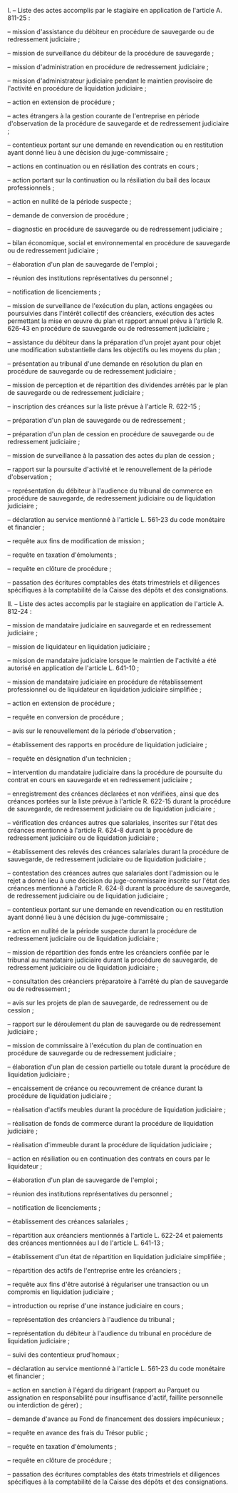 I. – Liste des actes accomplis par le stagiaire en application de l'article A. 811-25 :

– mission d'assistance du débiteur en procédure de sauvegarde ou de redressement judiciaire ;

– mission de surveillance du débiteur de la procédure de sauvegarde ;

– mission d'administration en procédure de redressement judiciaire ;

– mission d'administrateur judiciaire pendant le maintien provisoire de l'activité en procédure de liquidation judiciaire ;

– action en extension de procédure ;

– actes étrangers à la gestion courante de l'entreprise en période d'observation de la procédure de sauvegarde et de redressement judiciaire ;

– contentieux portant sur une demande en revendication ou en restitution ayant donné lieu à une décision du juge-commissaire ;

– actions en continuation ou en résiliation des contrats en cours ;

– action portant sur la continuation ou la résiliation du bail des locaux professionnels ;

– action en nullité de la période suspecte ;

– demande de conversion de procédure ;

– diagnostic en procédure de sauvegarde ou de redressement judiciaire ;

– bilan économique, social et environnemental en procédure de sauvegarde ou de redressement judiciaire ;

– élaboration d'un plan de sauvegarde de l'emploi ;

– réunion des institutions représentatives du personnel ;

– notification de licenciements ;

– mission de surveillance de l'exécution du plan, actions engagées ou poursuivies dans l'intérêt collectif des créanciers, exécution des actes permettant la mise en œuvre du plan et rapport annuel prévu à l'article R. 626-43 en procédure de sauvegarde ou de redressement judiciaire ;

– assistance du débiteur dans la préparation d'un projet ayant pour objet une modification substantielle dans les objectifs ou les moyens du plan ;

– présentation au tribunal d'une demande en résolution du plan en procédure de sauvegarde ou de redressement judiciaire ;

– mission de perception et de répartition des dividendes arrêtés par le plan de sauvegarde ou de redressement judiciaire ;

– inscription des créances sur la liste prévue à l'article R. 622-15 ;

– préparation d'un plan de sauvegarde ou de redressement ;

– préparation d'un plan de cession en procédure de sauvegarde ou de redressement judiciaire ;

– mission de surveillance à la passation des actes du plan de cession ;

– rapport sur la poursuite d'activité et le renouvellement de la période d'observation ;

– représentation du débiteur à l'audience du tribunal de commerce en procédure de sauvegarde, de redressement judiciaire ou de liquidation judiciaire ;

– déclaration au service mentionné à l'article L. 561-23 du code monétaire et financier ;

– requête aux fins de modification de mission ;

– requête en taxation d'émoluments ;

– requête en clôture de procédure ;

– passation des écritures comptables des états trimestriels et diligences spécifiques à la comptabilité de la Caisse des dépôts et des consignations.

II. – Liste des actes accomplis par le stagiaire en application de l'article A. 812-24 :

– mission de mandataire judiciaire en sauvegarde et en redressement judiciaire ;

– mission de liquidateur en liquidation judiciaire ;

– mission de mandataire judiciaire lorsque le maintien de l'activité a été autorisé en application de l'article L. 641-10 ;

– mission de mandataire judiciaire en procédure de rétablissement professionnel ou de liquidateur en liquidation judiciaire simplifiée ;

– action en extension de procédure ;

– requête en conversion de procédure ;

– avis sur le renouvellement de la période d'observation ;

– établissement des rapports en procédure de liquidation judiciaire ;

– requête en désignation d'un technicien ;

– intervention du mandataire judiciaire dans la procédure de poursuite du contrat en cours en sauvegarde et en redressement judiciaire ;

– enregistrement des créances déclarées et non vérifiées, ainsi que des créances portées sur la liste prévue à l'article R. 622-15 durant la procédure de sauvegarde, de redressement judiciaire ou de liquidation judiciaire ;

– vérification des créances autres que salariales, inscrites sur l'état des créances mentionné à l'article R. 624-8 durant la procédure de redressement judiciaire ou de liquidation judiciaire ;

– établissement des relevés des créances salariales durant la procédure de sauvegarde, de redressement judiciaire ou de liquidation judiciaire ;

– contestation des créances autres que salariales dont l'admission ou le rejet a donné lieu à une décision du juge-commissaire inscrite sur l'état des créances mentionné à l'article R. 624-8 durant la procédure de sauvegarde, de redressement judiciaire ou de liquidation judiciaire ;

– contentieux portant sur une demande en revendication ou en restitution ayant donné lieu à une décision du juge-commissaire ;

– action en nullité de la période suspecte durant la procédure de redressement judiciaire ou de liquidation judiciaire ;

– mission de répartition des fonds entre les créanciers confiée par le tribunal au mandataire judiciaire durant la procédure de sauvegarde, de redressement judiciaire ou de liquidation judiciaire ;

– consultation des créanciers préparatoire à l'arrêté du plan de sauvegarde ou de redressement ;

– avis sur les projets de plan de sauvegarde, de redressement ou de cession ;

– rapport sur le déroulement du plan de sauvegarde ou de redressement judiciaire ;

– mission de commissaire à l'exécution du plan de continuation en procédure de sauvegarde ou de redressement judiciaire ;

– élaboration d'un plan de cession partielle ou totale durant la procédure de liquidation judiciaire ;

– encaissement de créance ou recouvrement de créance durant la procédure de liquidation judiciaire ;

– réalisation d'actifs meubles durant la procédure de liquidation judiciaire ;

– réalisation de fonds de commerce durant la procédure de liquidation judiciaire ;

– réalisation d'immeuble durant la procédure de liquidation judiciaire ;

– action en résiliation ou en continuation des contrats en cours par le liquidateur ;

– élaboration d'un plan de sauvegarde de l'emploi ;

– réunion des institutions représentatives du personnel ;

– notification de licenciements ;

– établissement des créances salariales ;

– répartition aux créanciers mentionnés à l'article L. 622-24 et paiements des créances mentionnées au I de l'article L. 641-13 ;

– établissement d'un état de répartition en liquidation judiciaire simplifiée ;

– répartition des actifs de l'entreprise entre les créanciers ;

– requête aux fins d'être autorisé à régulariser une transaction ou un compromis en liquidation judiciaire ;

– introduction ou reprise d'une instance judiciaire en cours ;

– représentation des créanciers à l'audience du tribunal ;

– représentation du débiteur à l'audience du tribunal en procédure de liquidation judiciaire ;

– suivi des contentieux prud'homaux ;

– déclaration au service mentionné à l'article L. 561-23 du code monétaire et financier ;

– action en sanction à l'égard du dirigeant (rapport au Parquet ou assignation en responsabilité pour insuffisance d'actif, faillite personnelle ou interdiction de gérer) ;

– demande d'avance au Fond de financement des dossiers impécunieux ;

– requête en avance des frais du Trésor public ;

– requête en taxation d'émoluments ;

– requête en clôture de procédure ;

– passation des écritures comptables des états trimestriels et diligences spécifiques à la comptabilité de la Caisse des dépôts et des consignations.
